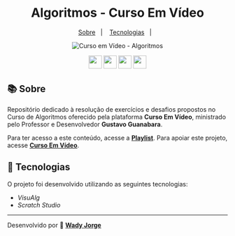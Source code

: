 <h1 align="center"> 
    Algoritmos - Curso Em Vídeo
</h1>

<p align="center">
  <a href="#-sobre">Sobre</a>&nbsp;&nbsp;&nbsp;|&nbsp;&nbsp;&nbsp;
  <a href="#-tecnologias">Tecnologias</a>&nbsp;&nbsp;&nbsp;|&nbsp;&nbsp;&nbsp;
</p>

<p align="center">
    <img src="/Materiais/CursoEmVideo-Algoritmos-Logo.png" alt="Curso em Vídeo - Algoritmos"">
</p>   

<p align="center">
    <a href="https://www.facebook.com/CursosEmVideo/" target="_blank"><img class="link" src="https://i.imgur.com/s9wDAAI.png?1" width="30rem"></a> <a href="https://www.youtube.com/watch?v=Ejkb_YpuHWs&list=PLHz_AreHm4dkZ9-atkcmcBaMZdmLHft8n&ab_channel=CursoemV%C3%ADdeo" target="_blank"><img class="link" src="https://i.imgur.com/zG40AZC.png?1" width="30rem"></a> <a href="https://twitter.com/guanabara" target="_blank"><img class="link" src="https://i.imgur.com/0Xfla8g.png?1" width="30rem"></a> <a href="https://www.cursoemvideo.com/" target="_blank"><img class="link" src="https://i.imgur.com/skUash9.png?1" width="30rem"></a>
</p>

## 📚 Sobre

Repositório dedicado à resolução de exercícios e desafios propostos no Curso de Algoritmos oferecido pela plataforma **Curso Em Vídeo**, ministrado pelo Professor e Desenvolvedor **Gustavo Guanabara**.

Para ter acesso a este conteúdo, acesse a [**Playlist**](https://www.youtube.com/watch?v=8mei6uVttho&list=PLHz_AreHm4dmSj0MHol_aoNYCSGFqvfXV).
Para apoiar este projeto, acesse [**Curso Em Vídeo**](https://www.cursoemvideo.com/apoie).


## 🚀 Tecnologias
O projeto foi desenvolvido utilizando as seguintes tecnologias:

- *VisuAlg* 
- *Scratch Studio*

--------------

Desenvolvido por 🍁 [**Wady Jorge**](https://github.com/WadyJorge)
